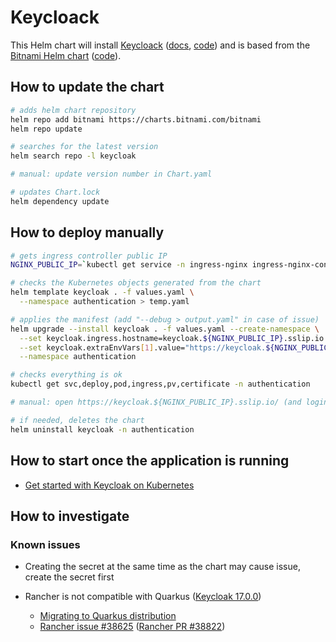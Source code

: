 # Keycloack

This Helm chart will install [Keycloack](https://www.keycloak.org/) ([docs](https://www.keycloak.org/documentation), [code](https://github.com/keycloak/keycloak))
and is based from the [Bitnami Helm chart](https://bitnami.com/stack/keycloak/helm) ([code](https://github.com/bitnami/charts/tree/main/bitnami/keycloak)).

## How to update the chart

```bash
# adds helm chart repository
helm repo add bitnami https://charts.bitnami.com/bitnami
helm repo update

# searches for the latest version
helm search repo -l keycloak

# manual: update version number in Chart.yaml

# updates Chart.lock
helm dependency update
```

## How to deploy manually

```bash
# gets ingress controller public IP
NGINX_PUBLIC_IP=`kubectl get service -n ingress-nginx ingress-nginx-controller --output jsonpath='{.status.loadBalancer.ingress[0].ip}'`

# checks the Kubernetes objects generated from the chart
helm template keycloak . -f values.yaml \
  --namespace authentication > temp.yaml

# applies the manifest (add "--debug > output.yaml" in case of issue)
helm upgrade --install keycloak . -f values.yaml --create-namespace \
  --set keycloak.ingress.hostname=keycloak.${NGINX_PUBLIC_IP}.sslip.io \
  --set keycloak.extraEnvVars[1].value="https://keycloak.${NGINX_PUBLIC_IP}.sslip.io/auth/" \
  --namespace authentication

# checks everything is ok
kubectl get svc,deploy,pod,ingress,pv,certificate -n authentication

# manual: open https://keycloak.${NGINX_PUBLIC_IP}.sslip.io/ (and login with user/Admin1234)

# if needed, deletes the chart
helm uninstall keycloak -n authentication
```

## How to start once the application is running

* [Get started with Keycloak on Kubernetes](https://www.keycloak.org/getting-started/getting-started-kube)

## How to investigate

### Known issues

* Creating the secret at the same time as the chart may cause issue, create the secret first

* Rancher is not compatible with Quarkus ([Keycloak 17.0.0](https://www.keycloak.org/2022/02/keycloak-1700-released.html))
  * [Migrating to Quarkus distribution](https://www.keycloak.org/migration/migrating-to-quarkus)
  * [Rancher issue #38625](https://github.com/rancher/rancher/issues/38625) ([Rancher PR #38822](https://github.com/rancher/rancher/pull/38822))
